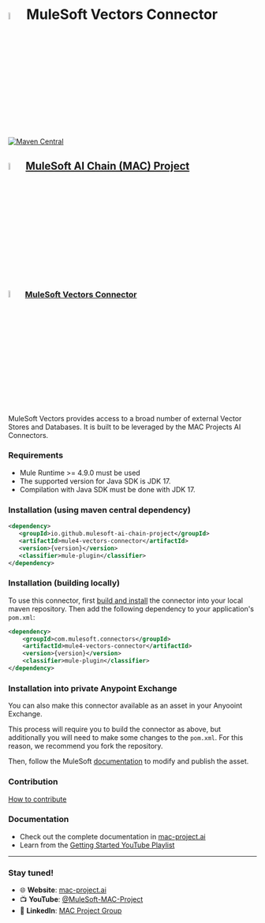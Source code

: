 # <img src="icon/icon.svg" width="6%" alt="banner"> MuleSoft  Vectors Connector
[![Maven Central](https://img.shields.io/maven-central/v/io.github.mulesoft-ai-chain-project/mule4-vectors-connector)](https://central.sonatype.com/artifact/io.github.mulesoft-ai-chain-project/mule4-vectors-connector/overview)

## <img src="https://raw.githubusercontent.com/MuleSoft-AI-Chain-Project/.github/main/profile/assets/mulechain-project-logo.png" width="6%" alt="banner">   [MuleSoft AI Chain (MAC) Project](https://mac-project.ai/docs/)

### <img src="icon/icon.svg" width="6%" alt="banner">   [MuleSoft Vectors Connector](https://mac-project.ai/docs/mulechain-vectors)

MuleSoft Vectors provides access to a broad number of external Vector Stores and Databases. It is built to be leveraged by the MAC Projects AI Connectors.


### Requirements

- Mule Runtime >= 4.9.0 must be used
- The supported version for Java SDK is JDK 17. 
- Compilation with Java SDK must be done with JDK 17.


### Installation (using maven central dependency)

```xml
<dependency>
   <groupId>io.github.mulesoft-ai-chain-project</groupId>
   <artifactId>mule4-vectors-connector</artifactId>
   <version>{version}</version>
   <classifier>mule-plugin</classifier>
</dependency>
```

### Installation (building locally)

To use this connector, first [build and install](https://mac-project.ai/docs/ms-vectors/getting-started) the connector into your local maven repository.
Then add the following dependency to your application's `pom.xml`:

```xml
<dependency>
    <groupId>com.mulesoft.connectors</groupId>
    <artifactId>mule4-vectors-connector</artifactId>
    <version>{version}</version>
    <classifier>mule-plugin</classifier>
</dependency>
```

### Installation into private Anypoint Exchange

You can also make this connector available as an asset in your Anyooint Exchange.

This process will require you to build the connector as above, but additionally you will need
to make some changes to the `pom.xml`.  For this reason, we recommend you fork the repository.

Then, follow the MuleSoft [documentation](https://docs.mulesoft.com/exchange/to-publish-assets-maven) to modify and publish the asset.

### Contribution
[How to contribute](https://mac-project.ai/docs/contribute)

### Documentation 
- Check out the complete documentation in [mac-project.ai](https://mac-project.ai/docs/ms-vectors)
- Learn from the [Getting Started YouTube Playlist](https://www.youtube.com/playlist?list=PLnuJGpEBF6ZBncyBbgYW46rbvYJwpl9Wj)

---

### Stay tuned!

- 🌐 **Website**: [mac-project.ai](https://mac-project.ai)
- 📺 **YouTube**: [@MuleSoft-MAC-Project](https://www.youtube.com/@MuleSoft-MAC-Project)
- 💼 **LinkedIn**: [MAC Project Group](https://lnkd.in/gW3eZrbF)

